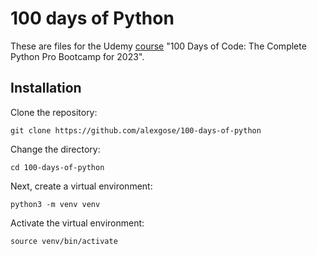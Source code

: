 # 100 days of Python

These are files for the Udemy [course](https://www.udemy.com/course/100-days-of-code/) "100 Days of Code: The Complete Python Pro Bootcamp for 2023".

## Installation

Clone the repository:

```
git clone https://github.com/alexgose/100-days-of-python
```

Change the directory:

```
cd 100-days-of-python
```

Next, create a virtual environment:

```
python3 -m venv venv
```

Activate the virtual environment:

```
source venv/bin/activate
```
